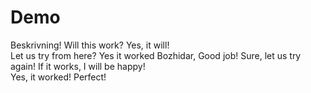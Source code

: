 # Demo 

Beskrivning!
Will this work? 
Yes, it will!	
Let us try from here?
Yes it worked Bozhidar, Good job!
Sure, let us try again!	
If it works, I will be happy!	
Yes, it worked! 
Perfect! 